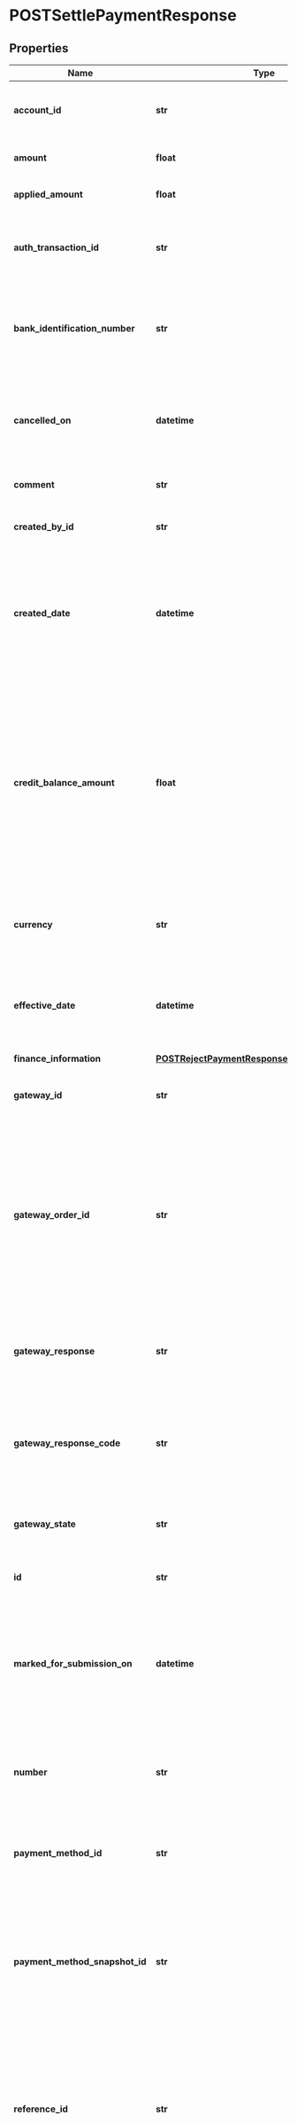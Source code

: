 # POSTSettlePaymentResponse

## Properties
Name | Type | Description | Notes
------------ | ------------- | ------------- | -------------
**account_id** | **str** | The ID of the customer account that the payment is for.  | [optional] 
**amount** | **float** | The total amount of the payment.  | [optional] 
**applied_amount** | **float** | The applied amount of the payment.  | [optional] 
**auth_transaction_id** | **str** | The authorization transaction ID from the payment gateway.  | [optional] 
**bank_identification_number** | **str** | The first six digits of the credit card or debit card used for the payment, when applicable.  | [optional] 
**cancelled_on** | **datetime** | The date and time when the payment was cancelled, in &#x60;yyyy-mm-dd hh:mm:ss&#x60; format.  | [optional] 
**comment** | **str** | Comments about the payment.  | [optional] 
**created_by_id** | **str** | The ID of the Zuora user who created the refund.  | [optional] 
**created_date** | **datetime** | The date and time when the chargeback is created, in &#x60;yyyy-mm-dd hh:mm:ss&#x60; format. For example, 2019-03-01 15:31:10.  | [optional] 
**credit_balance_amount** | **float** | The amount that the payment transfers to the credit balance. The value is not &#x60;0&#x60; only for those payments that come from legacy payment operations performed without the Invoice Settlement feature.  | [optional] 
**currency** | **str** | A currency defined in the web-based UI administrative settings.  | [optional] 
**effective_date** | **datetime** | The date and time when the payment takes effect, in &#x60;yyyy-mm-dd hh:mm:ss&#x60; format.  | [optional] 
**finance_information** | [**POSTRejectPaymentResponseFinanceInformation**](POSTRejectPaymentResponseFinanceInformation.md) |  | [optional] 
**gateway_id** | **str** | The ID of the gateway instance that processes the payment.  | [optional] 
**gateway_order_id** | **str** | A merchant-specified natural key value that can be passed to the electronic payment gateway when a payment is created. If not specified, the payment number will be passed in instead.  | [optional] 
**gateway_response** | **str** | The message returned from the payment gateway for the payment. This message is gateway-dependent.  | [optional] 
**gateway_response_code** | **str** | The code returned from the payment gateway for the payment. This code is gateway-dependent.  | [optional] 
**gateway_state** | **str** | The status of the payment in the gateway; used for reconciliation.  | [optional] 
**id** | **str** | The ID of the payment chargeback.  | [optional] 
**marked_for_submission_on** | **datetime** | The date and time when a charge was marked and waiting for batch submission to the payment process, in &#x60;yyyy-mm-dd hh:mm:ss&#x60; format.  | [optional] 
**number** | **str** | The unique identification number of the payment. For example, P-00000001.  | [optional] 
**payment_method_id** | **str** | The unique ID of the payment method that the customer used to make the payment.  | [optional] 
**payment_method_snapshot_id** | **str** | The unique ID of the payment method snapshot which is a copy of the particular Payment Method used in a transaction.  | [optional] 
**reference_id** | **str** | The transaction ID returned by the payment gateway for an electronic refund. Use this field to reconcile refunds between your gateway and Zuora Payments.  | [optional] 
**refund_amount** | **float** | The amount of the payment that is refunded.  | [optional] 
**second_payment_reference_id** | **str** | The transaction ID returned by the payment gateway if there is an additional transaction for the payment.   | [optional] 
**settled_on** | **datetime** | The date and time when the transaction is settled, in &#x60;yyyy-mm-dd hh:mm:ss&#x60; format.  | [optional] 
**soft_descriptor** | **str** | A payment gateway-specific field that maps Zuora to other gateways.  | [optional] 
**soft_descriptor_phone** | **str** | A payment gateway-specific field that maps Zuora to other gateways.  | [optional] 
**status** | **str** | The status of the payment.  | [optional] 
**submitted_on** | **datetime** | The date and time when the payment was submitted, in &#x60;yyyy-mm-dd hh:mm:ss&#x60; format.  | [optional] 
**success** | **bool** | Indicates if the request is processed successfully.  | [optional] 
**type** | **str** | The type of the payment.  | [optional] 
**unapplied_amount** | **float** | The unapplied amount of the payment.  | [optional] 
**updated_by_id** | **str** | The ID of the Zuora user who last updated the payment.  | [optional] 
**updated_date** | **datetime** | The date and time when the payment was last updated, in &#x60;yyyy-mm-dd hh:mm:ss&#x60; format. For example, 2019-03-02 15:36:10.  | [optional] 

[[Back to Model list]](../README.md#documentation-for-models) [[Back to API list]](../README.md#documentation-for-api-endpoints) [[Back to README]](../README.md)


